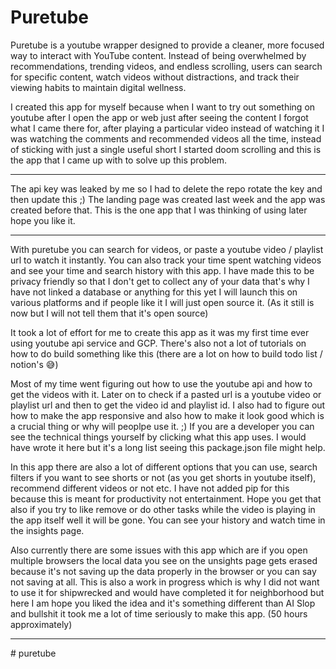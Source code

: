 # Puretube

Puretube is a youtube wrapper designed to provide a cleaner, more focused way to interact with YouTube content. Instead of being overwhelmed by recommendations, trending videos, and endless scrolling, users can search for specific content, watch videos without distractions, and track their viewing habits to maintain digital wellness. 

I created this app for myself because when I want to try out something on youtube after I open the app or web just after seeing the content I forgot what I came there for, after playing a particular video instead of watching it I was watching the comments and recommended videos all the time, instead of sticking with just a single useful short I started doom scrolling and this is the app that I came up with to solve up this problem. 

--- 

The api key was leaked by me so I had to delete the repo rotate the key and then update this ;) The landing page was created last week and the app was created before that. This is the one app that I was thinking of using later hope you like it.

--- 

With puretube you can search for videos, or paste a youtube video / playlist url to watch it instantly. You can also track your time spent watching videos and see your time and search history with this app. I have made this to be privacy friendly so that I don't get to collect any of your data that's why I have not linked a database or anything for this yet I will launch this on various platforms and if people like it I will just open source it. (As it still is now but I will not tell them that it's open source)

It took a lot of effort for me to create this app as it was my first time ever using youtube api service and GCP. There's also not a lot of tutorials on how to do build something like this (there are a lot on how to build todo list / notion's 😅) 

Most of my time went figuring out how to use the youtube api and how to get the videos with it. Later on to check if a pasted url is a youtube video or playlist url and then to get the video id and playlist id. I also had to figure out how to make the app responsive and also how to make it look good which is a crucial thing or why will peoplpe use it. ;) If you are a developer you can see the technical things yourself by clicking what this app uses. I would have wrote it here but it's a long list seeing this package.json file might help. 

In this app there are also a lot of different options that you can use, search filters if you want to see shorts or not (as you get shorts in youtube itself), recommend different videos or not etc. I have not added pip for this because this is meant for productivity not entertainment. Hope you get that also if you try to like remove or do other tasks while the video is playing in the app itself well it will be gone. You can see your history and watch time in the insights page. 

Also currently there are some issues with this app which are if you open multiple browsers the local data you see on the unsights page gets erased because it's not saving up the data properly in the browser or you can say not saving at all. This is also a work in progress which is why I did not want to use it for shipwrecked and would have completed it for neighborhood but here I am hope you liked the idea and it's something different than AI Slop and bullshit it took me a lot of time seriously to make this app. (50 hours approximately)

---

#   p u r e t u b e  
 